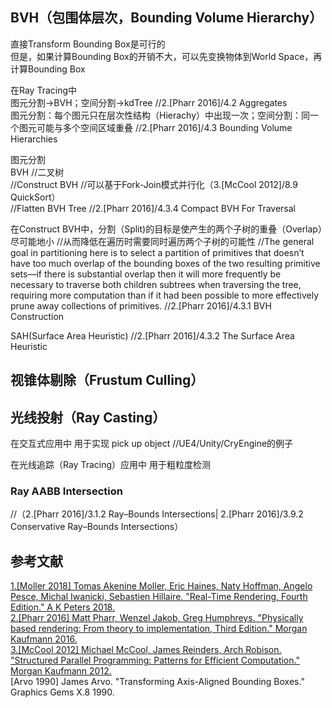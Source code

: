 ## BVH（包围体层次，Bounding Volume Hierarchy）   
  
直接Transform Bounding Box是可行的  
但是，如果计算Bounding Box的开销不大，可以先变换物体到World Space，再计算Bounding Box
  
在Ray Tracing中  
图元分割->BVH；空间分割->kdTree //2.\[Pharr 2016\]/4.2 Aggregates  
图元分割：每个图元只在层次性结构（Hierachy）中出现一次；空间分割：同一个图元可能与多个空间区域重叠 //2.\[Pharr 2016\]/4.3 Bounding Volume Hierarchies       

图元分割   
BVH //二叉树    
//Construct BVH //可以基于Fork-Join模式并行化（3.\[McCool 2012\]/8.9 QuickSort）  
//Flatten BVH Tree //2.\[Pharr 2016\]/4.3.4 Compact BVH For Traversal  

在Construct BVH中，分割（Split)的目标是使产生的两个子树的重叠（Overlap）尽可能地小 //从而降低在遍历时需要同时遍历两个子树的可能性 //The general goal in partitioning here is to select a partition of primitives that doesn’t have too much overlap of the bounding boxes of the two resulting primitive sets—if there is substantial overlap then it will more frequently be necessary to traverse both children subtrees when traversing the tree, requiring more computation than if it had been possible to more effectively prune away collections of primitives. //2.\[Pharr 2016\]/4.3.1 BVH Construction  

SAH(Surface Area Heuristic) //2.\[Pharr 2016\]/4.3.2 The Surface Area Heuristic    
  
## 视锥体剔除（Frustum Culling）   
  
## 光线投射（Ray Casting）  
  
在交互式应用中 用于实现 pick up object //UE4/Unity/CryEngine的例子  
  
在光线追踪（Ray Tracing）应用中 用于粗粒度检测  
  
### Ray AABB Intersection  
//（2.\[Pharr 2016\]/3.1.2 Ray–Bounds Intersections| 2.\[Pharr 2016\]/3.9.2 Conservative Ray–Bounds Intersections）  
  
## 参考文献  
[1.\[Moller 2018\] Tomas Akenine Moller, Eric Haines, Naty Hoffman, Angelo Pesce, Michal Iwanicki, Sebastien Hillaire. "Real-Time Rendering, Fourth Edition." A K Peters 2018.](http://www.realtimerendering.com)  
[2.\[Pharr 2016\] Matt Pharr, Wenzel Jakob, Greg Humphreys. "Physically based rendering: From theory to implementation, Third Edition." Morgan Kaufmann 2016.](http://www.pbr-book.org)  
[3.\[McCool 2012\] Michael McCool, James Reinders, Arch Robison. "Structured Parallel Programming: Patterns for Efficient Computation." Morgan Kaufmann 2012.](http://parallelbook.com/)   
\[Arvo 1990\] James Arvo. "Transforming Axis-Aligned Bounding Boxes." Graphics Gems X.8 1990.  